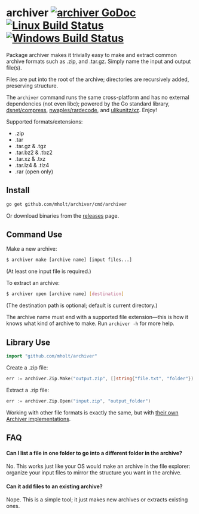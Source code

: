 archiver [![archiver GoDoc](https://img.shields.io/badge/reference-godoc-blue.svg?style=flat-square)](https://godoc.org/github.com/mholt/archiver) [![Linux Build Status](https://img.shields.io/travis/mholt/archiver.svg?style=flat-square&label=linux+build)](https://travis-ci.org/mholt/archiver) [![Windows Build Status](https://img.shields.io/appveyor/ci/mholt/archiver.svg?style=flat-square&label=windows+build)](https://ci.appveyor.com/project/mholt/archiver)
========

Package archiver makes it trivially easy to make and extract common archive formats such as .zip, and .tar.gz. Simply name the input and output file(s).

Files are put into the root of the archive; directories are recursively added, preserving structure.

The `archiver` command runs the same cross-platform and has no external dependencies (not even libc); powered by the Go standard library, [dsnet/compress](https://github.com/dsnet/compress), [nwaples/rardecode](https://github.com/nwaples/rardecode), and [ulikunitz/xz](https://github.com/ulikunitz/xz). Enjoy!

Supported formats/extensions:

- .zip
- .tar
- .tar.gz & .tgz
- .tar.bz2 & .tbz2
- .tar.xz & .txz
- .tar.lz4 & .tlz4
- .rar (open only)


## Install

```bash
go get github.com/mholt/archiver/cmd/archiver
```

Or download binaries from the [releases](https://github.com/mholt/archiver/releases) page.


## Command Use

Make a new archive:

```bash
$ archiver make [archive name] [input files...]
```

(At least one input file is required.)

To extract an archive:

```bash
$ archiver open [archive name] [destination]
```

(The destination path is optional; default is current directory.)

The archive name must end with a supported file extension&mdash;this is how it knows what kind of archive to make. Run `archiver -h` for more help.


## Library Use

```go
import "github.com/mholt/archiver"
```

Create a .zip file:

```go
err := archiver.Zip.Make("output.zip", []string{"file.txt", "folder"})
```

Extract a .zip file:

```go
err := archiver.Zip.Open("input.zip", "output_folder")
```

Working with other file formats is exactly the same, but with [their own Archiver implementations](https://godoc.org/github.com/mholt/archiver#Archiver).



## FAQ

#### Can I list a file in one folder to go into a different folder in the archive?

No. This works just like your OS would make an archive in the file explorer: organize your input files to mirror the structure you want in the archive.


#### Can it add files to an existing archive?

Nope. This is a simple tool; it just makes new archives or extracts existing ones.
